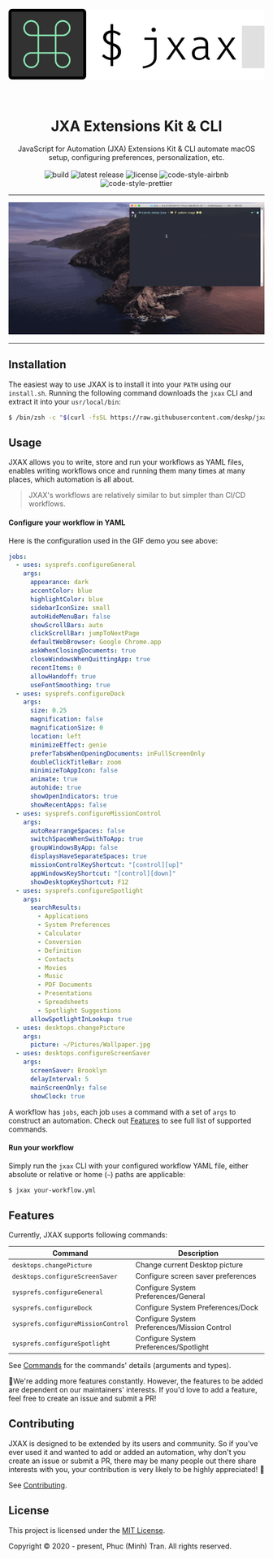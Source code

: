 <!-- Title, summary and bagges -->
<h1 align='center'>
  <br/>
  <img src='docs/assets/logo.svg' alt='Logo'/>
  <br/><br/><br/>
  JXA Extensions Kit & CLI
  <br/>
</h1>
<p align='center'>
  JavaScript for Automation (JXA) Extensions Kit & CLI automate macOS setup, configuring preferences,
  personalization, etc.
  <br/><br/>
  <img src='https://img.shields.io/github/workflow/status/deskp/jxax/CI' alt='build'/>
  <img src='https://img.shields.io/github/v/release/deskp/jxax?label=latest%20release' alt='latest release'/>
  <img src='https://img.shields.io/github/license/deskp/jxax' alt='license'/>
  <img src='https://badgen.net/badge/code%20style/airbnb/ff5a5f?icon=airbnb' alt='code-style-airbnb'/>
  <img src='https://badgen.net/badge/code%20style/prettier/ff69b4?icon=https%3A%2F%2Fico.now.sh%2Fprettier%2Ffff' alt='code-style-prettier'/>
</p>

---

![Demo][demo-gif]

---

## Installation

The easiest way to use JXAX is to install it into your `PATH` using our `install.sh`. Running the following command
downloads the `jxax` CLI and extract it into your `usr/local/bin`:

```bash
$ /bin/zsh -c "$(curl -fsSL https://raw.githubusercontent.com/deskp/jxax/master/scripts/install.sh)"
```

## Usage

JXAX allows you to write, store and run your workflows as YAML files, enables
writing workflows once and running them many times at many places, which automation is all about.

> JXAX's workflows are relatively similar to but simpler than CI/CD workflows.

#### Configure your workflow in YAML

Here is the configuration used in the GIF demo you see above:

```yaml
jobs:
  - uses: sysprefs.configureGeneral
    args:
      appearance: dark
      accentColor: blue
      highlightColor: blue
      sidebarIconSize: small
      autoHideMenuBar: false
      showScrollBars: auto
      clickScrollBar: jumpToNextPage
      defaultWebBrowser: Google Chrome.app
      askWhenClosingDocuments: true
      closeWindowsWhenQuittingApp: true
      recentItems: 0
      allowHandoff: true
      useFontSmoothing: true
  - uses: sysprefs.configureDock
    args:
      size: 0.25
      magnification: false
      magnificationSize: 0
      location: left
      minimizeEffect: genie
      preferTabsWhenOpeningDocuments: inFullScreenOnly
      doubleClickTitleBar: zoom
      minimizeToAppIcon: false
      animate: true
      autohide: true
      showOpenIndicators: true
      showRecentApps: false
  - uses: sysprefs.configureMissionControl
    args:
      autoRearrangeSpaces: false
      switchSpaceWhenSwithToApp: true
      groupWindowsByApp: false
      displaysHaveSeparateSpaces: true
      missionControlKeyShortcut: "[control][up]"
      appWindowsKeyShortcut: "[control][down]"
      showDesktopKeyShortcut: F12
  - uses: sysprefs.configureSpotlight
    args:
      searchResults:
        - Applications
        - System Preferences
        - Calculator
        - Conversion
        - Definition
        - Contacts
        - Movies
        - Music
        - PDF Documents
        - Presentations
        - Spreadsheets
        - Spotlight Suggestions
      allowSpotlightInLookup: true
  - uses: desktops.changePicture
    args:
      picture: ~/Pictures/Wallpaper.jpg
  - uses: desktops.configureScreenSaver
    args:
      screenSaver: Brooklyn
      delayInterval: 5
      mainScreenOnly: false
      showClock: true
```

A workflow has `jobs`, each job `uses` a command with a set of `args` to construct an automation.
Check out [Features] to see full list of supported commands.

#### Run your workflow

Simply run the `jxax` CLI with your configured workflow YAML file, either absolute or relative or
home (`~`) paths are applicable:

```bash
$ jxax your-workflow.yml
```

## Features

Currently, JXAX supports following commands:

| Command                            | Description                                  |
| ---------------------------------- | -------------------------------------------- |
| `desktops.changePicture`           | Change current Desktop picture               |
| `desktops.configureScreenSaver`    | Configure screen saver preferences           |
| `sysprefs.configureGeneral`        | Configure System Preferences/General         |
| `sysprefs.configureDock`           | Configure System Preferences/Dock            |
| `sysprefs.configureMissionControl` | Configure System Preferences/Mission Control |
| `sysprefs.configureSpotlight`      | Configure System Preferences/Spotlight       |

See [Commands][commands-file] for the commands' details (arguments and types).

😬We're adding more features constantly. However, the features to be added are dependent on our
maintainers' interests. If you'd love to add a feature, feel free to create an issue and submit
a PR!

## Contributing

JXAX is designed to be extended by its users and community. So if you've ever used it and wanted to
add or added an automation, why don't you create an issue or submit a PR, there may be many people
out there share interests with you, your contribution is very likely to be highly appreciated! 💚

See [Contributing][contributing-file].

## License

This project is licensed under the [MIT License][license-file].

Copyright © 2020 - present, Phuc (Minh) Tran. All rights reserved.

<!-- Badges -->

[version-badge]: https://img.shields.io/github/package-json/v/deskp/jxax
[build-badge]: https://img.shields.io/github/workflow/status/deskp/jxax/ci
[license-badge]: https://img.shields.io/github/license/deskp/jxax

<!-- Images -->

[demo-gif]: /docs/assets/demo.gif

<!-- Links -->

[features]: #features
[commands-file]: /docs/COMMANDS.md
[license-file]: /LICENSE
[contributing-file]: /CONTRIBUTING.md
